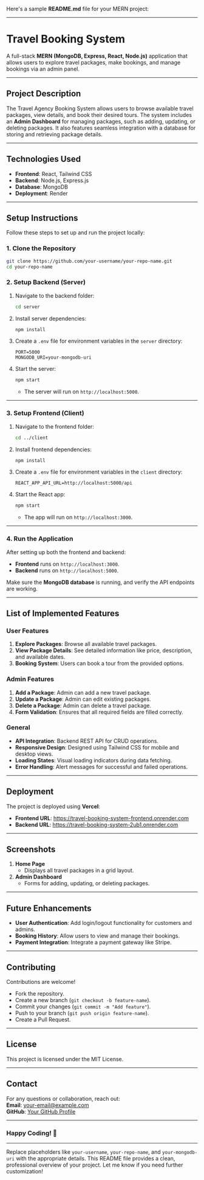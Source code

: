 Here's a sample **README.md** file for your MERN project:

---

# **Travel Booking System**

A full-stack **MERN (MongoDB, Express, React, Node.js)** application that allows users to explore travel packages, make bookings, and manage bookings via an admin panel.

---

## **Project Description**

The Travel Agency Booking System allows users to browse available travel packages, view details, and book their desired tours. The system includes an **Admin Dashboard** for managing packages, such as adding, updating, or deleting packages. It also features seamless integration with a database for storing and retrieving package details.

---

## **Technologies Used**

- **Frontend**: React, Tailwind CSS  
- **Backend**: Node.js, Express.js  
- **Database**: MongoDB  
- **Deployment**: Render 

---

## **Setup Instructions**

Follow these steps to set up and run the project locally:

### 1. **Clone the Repository**

```bash
git clone https://github.com/your-username/your-repo-name.git
cd your-repo-name
```

### 2. **Setup Backend (Server)**

1. Navigate to the backend folder:
   ```bash
   cd server
   ```

2. Install server dependencies:
   ```bash
   npm install
   ```

3. Create a `.env` file for environment variables in the `server` directory:
   ```plaintext
   PORT=5000
   MONGODB_URI=your-mongodb-uri
   ```

4. Start the server:
   ```bash
   npm start
   ```
   - The server will run on `http://localhost:5000`.

---

### 3. **Setup Frontend (Client)**

1. Navigate to the frontend folder:
   ```bash
   cd ../client
   ```

2. Install frontend dependencies:
   ```bash
   npm install
   ```

3. Create a `.env` file for environment variables in the `client` directory:
   ```plaintext
   REACT_APP_API_URL=http://localhost:5000/api
   ```

4. Start the React app:
   ```bash
   npm start
   ```
   - The app will run on `http://localhost:3000`.

---

### 4. **Run the Application**

After setting up both the frontend and backend:

- **Frontend** runs on `http://localhost:3000`.  
- **Backend** runs on `http://localhost:5000`.

Make sure the **MongoDB database** is running, and verify the API endpoints are working.

---

## **List of Implemented Features**

### **User Features**
1. **Explore Packages**: Browse all available travel packages.  
2. **View Package Details**: See detailed information like price, description, and available dates.  
3. **Booking System**: Users can book a tour from the provided options.

### **Admin Features**
1. **Add a Package**: Admin can add a new travel package.  
2. **Update a Package**: Admin can edit existing packages.  
3. **Delete a Package**: Admin can delete a travel package.  
4. **Form Validation**: Ensures that all required fields are filled correctly.

### **General**
- **API Integration**: Backend REST API for CRUD operations.  
- **Responsive Design**: Designed using Tailwind CSS for mobile and desktop views.  
- **Loading States**: Visual loading indicators during data fetching.  
- **Error Handling**: Alert messages for successful and failed operations.  

---

## **Deployment**

The project is deployed using **Vercel**:  
- **Frontend URL**: https://travel-booking-system-frontend.onrender.com  
- **Backend URL**: https://travel-booking-system-2ub1.onrender.com




---

## **Screenshots**

1. **Home Page**
   - Displays all travel packages in a grid layout.
2. **Admin Dashboard**
   - Forms for adding, updating, or deleting packages.

---

## **Future Enhancements**

- **User Authentication**: Add login/logout functionality for customers and admins.  
- **Booking History**: Allow users to view and manage their bookings.  
- **Payment Integration**: Integrate a payment gateway like Stripe.  

---

## **Contributing**

Contributions are welcome!  
- Fork the repository.  
- Create a new branch (`git checkout -b feature-name`).  
- Commit your changes (`git commit -m "Add feature"`).  
- Push to your branch (`git push origin feature-name`).  
- Create a Pull Request.  

---

## **License**

This project is licensed under the MIT License.  

---

## **Contact**

For any questions or collaboration, reach out:  
**Email**: [your-email@example.com](mailto:your-email@example.com)  
**GitHub**: [Your GitHub Profile](https://github.com/asmit137)

---

### Happy Coding! 🚀

---

Replace placeholders like `your-username`, `your-repo-name`, and `your-mongodb-uri` with the appropriate details. This README file provides a clean, professional overview of your project. Let me know if you need further customization!


